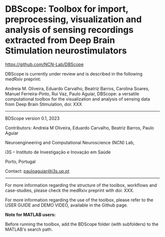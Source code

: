 # DBScope: Toolbox for import, preprocessing, visualization and analysis of sensing recordings extracted from Deep Brain Stimulation neurostimulators

https://github.com/NCN-Lab/DBScope

DBScope is currently under review and is described in the following medRxiv preprint:

Andreia M. Oliveira, Eduardo Carvalho, Beatriz Barros, Carolina Soares, Manuel Ferreira-Pinto, Rui Vaz, Paulo Aguiar, DBScope: a versatile computational toolbox for the visualization and analysis of sensing data from Deep Brain Stimulation, doi: XXX

******************************************************************************************************************************************

BDScope version 0.1, 2023

Contributors: Andreia M Oliveira, Eduardo Carvalho, Beatriz Barros, Paulo Aguiar

Neuroengineering and Computational Neuroscience (NCN) Lab,

i3S – Instituto de Investigação e Inovação em Saúde

Porto, Portugal 

Contact: pauloaguiar@i3s.up.pt

******************************************************************************************************************************************

For more information regarding the structure of the toolbox, workflows and case-studies, please check the medRxiv preprint with doi: XXX.

For more information regarding the use of the toolbox, please refer to the USER GUIDE and DEMO VIDEO, available in the Github page.


**Note for MATLAB users:**

Before running the toolbox, add the BDScope folder (with subfolders) to the MATLAB's search path.
